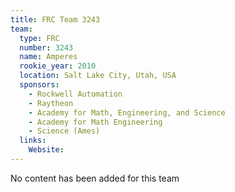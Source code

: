 ```yaml
---
title: FRC Team 3243
team:
  type: FRC
  number: 3243
  name: Amperes
  rookie_year: 2010
  location: Salt Lake City, Utah, USA
  sponsors:
    - Rockwell Automation
    - Raytheon
    - Academy for Math, Engineering, and Science
    - Academy for Math Engineering
    - Science (Ames)
  links:
    Website: 
---
```

No content has been added for this team
